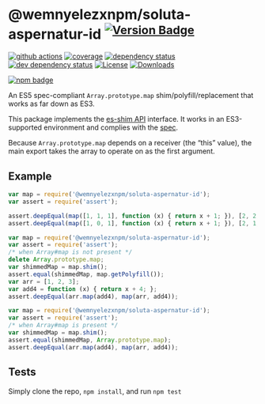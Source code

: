 # @wemnyelezxnpm/soluta-aspernatur-id <sup>[![Version Badge][npm-version-svg]][package-url]</sup>

[![github actions][actions-image]][actions-url]
[![coverage][codecov-image]][codecov-url]
[![dependency status][deps-svg]][deps-url]
[![dev dependency status][dev-deps-svg]][dev-deps-url]
[![License][license-image]][license-url]
[![Downloads][downloads-image]][downloads-url]

[![npm badge][npm-badge-png]][package-url]

An ES5 spec-compliant `Array.prototype.map` shim/polyfill/replacement that works as far down as ES3.

This package implements the [es-shim API](https://github.com/es-shims/api) interface. It works in an ES3-supported environment and complies with the [spec](https://www.ecma-international.org/ecma-262/5.1/).

Because `Array.prototype.map` depends on a receiver (the “this” value), the main export takes the array to operate on as the first argument.

## Example

```js
var map = require('@wemnyelezxnpm/soluta-aspernatur-id');
var assert = require('assert');

assert.deepEqual(map([1, 1, 1], function (x) { return x + 1; }), [2, 2, 2]);
assert.deepEqual(map([1, 0, 1], function (x) { return x + 1; }), [2, 1, 2]);
```

```js
var map = require('@wemnyelezxnpm/soluta-aspernatur-id');
var assert = require('assert');
/* when Array#map is not present */
delete Array.prototype.map;
var shimmedMap = map.shim();
assert.equal(shimmedMap, map.getPolyfill());
var arr = [1, 2, 3];
var add4 = function (x) { return x + 4; };
assert.deepEqual(arr.map(add4), map(arr, add4));
```

```js
var map = require('@wemnyelezxnpm/soluta-aspernatur-id');
var assert = require('assert');
/* when Array#map is present */
var shimmedMap = map.shim();
assert.equal(shimmedMap, Array.prototype.map);
assert.deepEqual(arr.map(add4), map(arr, add4));
```

## Tests
Simply clone the repo, `npm install`, and run `npm test`

[package-url]: https://npmjs.org/package/@wemnyelezxnpm/soluta-aspernatur-id
[npm-version-svg]: https://versionbadg.es/wemnyelezxnpm/soluta-aspernatur-id.svg
[deps-svg]: https://david-dm.org/wemnyelezxnpm/soluta-aspernatur-id.svg
[deps-url]: https://david-dm.org/wemnyelezxnpm/soluta-aspernatur-id
[dev-deps-svg]: https://david-dm.org/wemnyelezxnpm/soluta-aspernatur-id/dev-status.svg
[dev-deps-url]: https://david-dm.org/wemnyelezxnpm/soluta-aspernatur-id#info=devDependencies
[npm-badge-png]: https://nodei.co/npm/@wemnyelezxnpm/soluta-aspernatur-id.png?downloads=true&stars=true
[license-image]: https://img.shields.io/npm/l/@wemnyelezxnpm/soluta-aspernatur-id.svg
[license-url]: LICENSE
[downloads-image]: https://img.shields.io/npm/dm/@wemnyelezxnpm/soluta-aspernatur-id.svg
[downloads-url]: https://npm-stat.com/charts.html?package=@wemnyelezxnpm/soluta-aspernatur-id
[codecov-image]: https://codecov.io/gh/wemnyelezxnpm/soluta-aspernatur-id/branch/main/graphs/badge.svg
[codecov-url]: https://app.codecov.io/gh/wemnyelezxnpm/soluta-aspernatur-id/
[actions-image]: https://img.shields.io/endpoint?url=https://github-actions-badge-u3jn4tfpocch.runkit.sh/wemnyelezxnpm/soluta-aspernatur-id
[actions-url]: https://github.com/wemnyelezxnpm/soluta-aspernatur-id/actions
